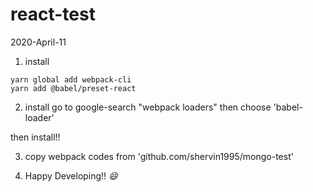 # react-test
2020-April-11

1. install
```
yarn global add webpack-cli
yarn add @babel/preset-react
```

2. install
go to google-search "webpack loaders" then choose 'babel-loader'

then install!!

3. copy webpack codes from 'github.com/shervin1995/mongo-test'

4. Happy Developing!! _:smile:_
